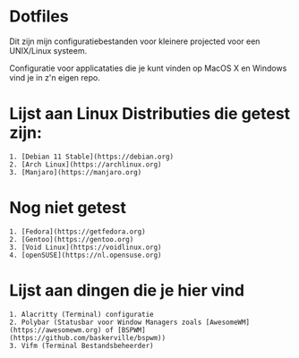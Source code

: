# Dotfiles

Dit zijn mijn configuratiebestanden voor kleinere projected voor een UNIX/Linux systeem.

Configuratie voor applicataties die je kunt vinden op MacOS X en Windows vind je in z'n eigen repo.

# Lijst aan Linux Distributies die getest zijn:
	1. [Debian 11 Stable](https://debian.org)
	2. [Arch Linux](https://archlinux.org)
	3. [Manjaro](https://manjaro.org)

# Nog niet getest
	1. [Fedora](https://getfedora.org)
	2. [Gentoo](https://gentoo.org)
	3. [Void Linux](https://voidlinux.org)
	4. [openSUSE](https://nl.opensuse.org)

# Lijst aan dingen die je hier vind
	1. Alacritty (Terminal) configuratie
	2. Polybar (Statusbar voor Window Managers zoals [AwesomeWM](https://awesomewm.org) of [BSPWM](https://github.com/baskerville/bspwm))
	3. Vifm (Terminal Bestandsbeheerder)
